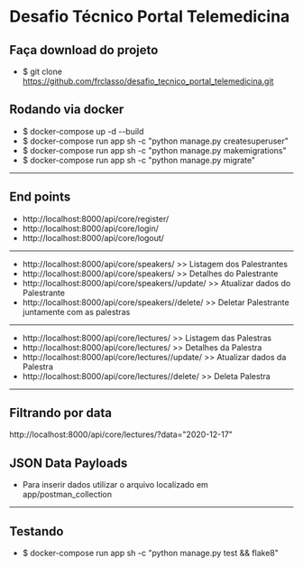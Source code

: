 # Desafio Técnico Portal Telemedicina



Faça download do projeto
------------------------
- $ git clone https://github.com/frclasso/desafio_tecnico_portal_telemedicina.git



Rodando via docker
------------------
- $ docker-compose up -d --build
- $ docker-compose run app sh -c "python manage.py createsuperuser"
- $ docker-compose run app sh -c "python manage.py makemigrations"
- $ docker-compose run app sh -c "python manage.py migrate"
---

End points
----------
- http://localhost:8000/api/core/register/
- http://localhost:8000/api/core/login/
- http://localhost:8000/api/core/logout/
----
  
- http://localhost:8000/api/core/speakers/ >> Listagem dos Palestrantes
- http://localhost:8000/api/core/speakers/<id> >> Detalhes do Palestrante
- http://localhost:8000/api/core/speakers/<id>/update/ >> Atualizar dados do Palestrante
- http://localhost:8000/api/core/speakers/<id>/delete/ >> Deletar Palestrante juntamente com as palestras
-----
- http://localhost:8000/api/core/lectures/ >> Listagem das Palestras
- http://localhost:8000/api/core/lectures/<id> >> Detalhes da Palestra
- http://localhost:8000/api/core/lectures/<id>/update/ >> Atualizar dados da Palestra
- http://localhost:8000/api/core/lectures/<id>/delete/ >> Deleta Palestra
-----

Filtrando por data
-------
http://localhost:8000/api/core/lectures/?data="2020-12-17"


JSON Data Payloads
------------------
- Para inserir dados utilizar o arquivo localizado em app/postman_collection
---

Testando
--------
- $ docker-compose run app sh -c "python manage.py test && flake8"
